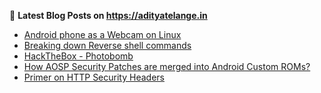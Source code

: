 
📕 **Latest Blog Posts on https://adityatelange.in**
<!-- BLOG-POST-LIST:START -->
- [Android phone as a Webcam on Linux](https://adityatelange.in/blog/android-phone-webcam-linux/?ref=gh)
- [Breaking down Reverse shell commands](https://adityatelange.in/blog/revshells/?ref=gh)
- [HackTheBox - Photobomb](https://adityatelange.in/writeups/hackthebox/photobomb/?ref=gh)
- [How AOSP Security Patches are merged into Android Custom ROMs?](https://adityatelange.in/blog/aosp/merge-security-patches-aosp/?ref=gh)
- [Primer on HTTP Security Headers](https://adityatelange.in/http-security-headers/?ref=gh)<!-- BLOG-POST-LIST:END -->
